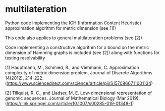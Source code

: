 # multilateration
Python code implementing the ICH (Information Content Heuristic) approximation algorithm for metric dimension (see [1])

This code also applies to general multilateration problems (see [2])

Code implementing a constructive algorithm for a bound on the metric dimension of Hamming graphs is included (see [2]) along with functions for testing resolvability

[1] Hauptmann, M., Schmied, R., and Viehmann, C. Approximation complexity of metric dimension problem, Journal of Discrete Algorithms 14(2012), 214-222. (https://www.sciencedirect.com/science/article/pii/S1570866711001134)

[2] Tillquist, R. C., and Lladser, M. E. Low-dimensional representation of genomic sequences. Journal of Mathematical Biology (Mar 2019). (https://link.springer.com/article/10.1007/s00285-019-01348-1)
